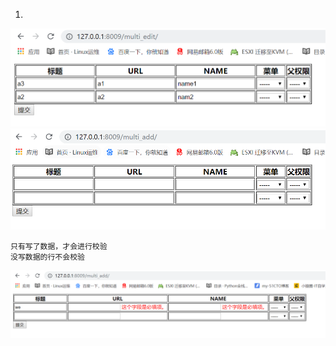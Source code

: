 1.
![](.readme_images/7afb078f.png)
![](.readme_images/52750785.png)
```
只有写了数据，才会进行校验
没写数据的行不会校验
```
![](.readme_images/652b1a64.png)